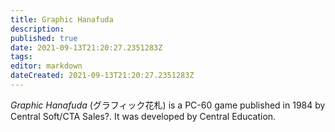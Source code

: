 ```yaml
---
title: Graphic Hanafuda
description: 
published: true
date: 2021-09-13T21:20:27.2351283Z 
tags: 
editor: markdown
dateCreated: 2021-09-13T21:20:27.2351283Z
---
```

_Graphic Hanafuda_ (<span lang='ja'>グラフィック花札</span>) is a PC-60 game published in 1984 by Central Soft/CTA Sales?.
It was developed by Central Education.
